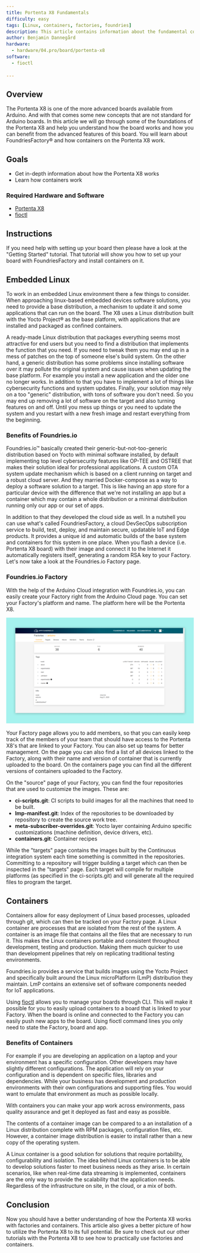 ```yaml
---
title: Portenta X8 Fundamentals
difficulty: easy
tags: [Linux, containers, factories, foundries]
description: This article contains information about the fundamental concepts of the Portenta X8
author: Benjamin Dannegård
hardware:
  - hardware/04.pro/board/portenta-x8
software:
  - fioctl

---
```


## Overview

The Portenta X8 is one of the more advanced boards available from Arduino. And with that comes some new concepts that are not standard for Arduino boards. In this article we will go through some of the foundations of the Portenta X8 and help you understand how the board works and how you can benefit from the advanced features of this board. You will learn about FoundriesFactory® and how containers on the Portenta X8 work.

## Goals

- Get in-depth information about how the Portenta X8 works
- Learn how containers work

### Required Hardware and Software

-   [Portenta X8](https://store.arduino.cc/portenta-x8)
-   [fioctl](https://docs.foundries.io/latest/getting-started/install-fioctl/index.html)

## Instructions

If you need help with setting up your board then please have a look at the "Getting Started" tutorial. That tutorial will show you how to set up your board with FoundriesFactory and install containers on it.

## Embedded Linux

To work in an embedded Linux environment there a few things to consider. When approaching linux-based embedded devices software solutions, you need to provide a base distribution, a mechanism to update it and some applications that can run on the board. The X8 uses a Linux distribution built with the Yocto Project® as the base platform, with applications that are installed and packaged as confined containers.

A ready-made Linux distribution that packages everything seems most attractive for end users but you need to find a distribution that implements the function that you need. If you need to tweak them you may end up in a mess of patches on the top of someone else's build system. On the other hand, a generic distribution has some problems since installing software over it may pollute the original system and cause issues when updating the base platform. For example you install a new application and the older one no longer works. In addition to that you have to implement a lot of things like cybersecurity functions and system updates. Finally, your solution may rely on a too "generic" distribution, with tons of software you don't need. So you may end up removing a lot of software on the target and also turning features on and off. Until you mess up things or you need to update the system and you restart with a new fresh image and restart everything from the beginning.

### Benefits of Foundries.io

Foundries.io™ basically created their generic-but-not-too-generic distribution based on Yocto with minimal software installed, by default implementing top level cybersecurity features like OP-TEE and OSTREE that makes their solution ideal for professional applications. A custom OTA system update mechanism which is based on a client running on target and a robust cloud server. And they married Docker-compose as a way to deploy a software solution to a target. This is like having an app store for a particular device with the difference that we're not installing an app but a container which may contain a whole distribution or a minimal distribution running only our app or our set of apps.

In addition to that they developed the cloud side as well. In a nutshell you can use what's called FoundriesFactory, a cloud DevSecOps subscription service to build, test, deploy, and maintain secure, updatable IoT and Edge products. It provides a unique id and automatic builds of the base system and containers for this system in one place. When you flash a device (i.e. Portenta X8 board) with their image and connect it to the Internet it automatically registers itself, generating a random RSA key to your Factory. Let's now take a look at the Foundries.io Factory page.

### Foundries.io Factory

With the help of the Arduino Cloud integration with Foundries.io, you can easily create your Factory right from the Arduino Cloud page. You can set your Factory's platform and name. The platform here will be the Portenta X8.

![Factory page](assets/factory-page.png)

Your Factory page allows you to add members, so that you can easily keep track of the members of your team that should have access to the Portenta X8's that are linked to your Factory. You can also set up teams for better management. On the page you can also find a list of all devices linked to the Factory, along with their name and version of container that is currently uploaded to the board. On the containers page you can find all the different versions of containers uploaded to the Factory.

On the "source" page of your Factory, you can find the four repositories that are used to customize the images. These are:

- **ci-scripts.git**: CI scripts to build images for all the machines that need to be built.
- **lmp-manifest.git**: Index of the repositories to be downloaded by repository to create the source work tree.
- **meta-subscriber-overrides.git**: Yocto layer containing Arduino specific customizations (machine definition, device drivers, etc). 
- **containers.git**: Container recipes

While the "targets" page contains the images built by the Continuous integration system each time something is committed in the repositories. Committing to a repository will trigger building a target which can then be inspected in the "targets" page. Each target will compile for multiple platforms (as specified in the ci-scripts.git) and will generate all the required files to program the target.

## Containers

Containers allow for easy deployment of Linux based processes, uploaded through git, which can then be tracked on your Factory page. A Linux container are processes that are isolated from the rest of the system. A container is an image file that contains all the files that are necessary to run it. This makes the Linux containers portable and consistent throughout development, testing and production. Making them much quicker to use than development pipelines that rely on replicating traditional testing environments.

Foundries.io provides a service that builds images using the Yocto Project and specifically built around the Linux microPlatform (LmP) distribution they maintain. LmP contains an extensive set of software components needed for IoT applications. 

Using [fioctl](https://docs.foundries.io/82/getting-started/install-fioctl/index.html) allows you to manage your boards through CLI. This will make it possible for you to easily upload containers to a board that is linked to your Factory. When the board is online and connected to the Factory you can easily push new apps to the board. Using fioctl command lines you only need to state the Factory, board and app.

### Benefits of Containers

For example if you are developing an application on a laptop and your environment has a specific configuration. Other developers may have slightly different configurations. The application will rely on your configuration and is dependent on specific files, libraries and dependencies. While your business has development and production environments with their own configurations and supporting files. You would want to emulate that environment as much as possible locally.

With containers you can make your app work across environments, pass quality assurance and get it deployed as fast and easy as possible.

The contents of a container image can be compared to a an installation of a Linux distribution complete with RPM packages, configuration files, etc. However, a container image distribution is easier to install rather than a new copy of the operating system.

A Linux container is a good solution for solutions that require portability, configurability and isolation. The idea behind Linux containers is to be able to develop solutions faster to meet business needs as they arise. In certain scenarios, like when real-time data streaming is implemented, containers are the only way to provide the scalability that the application needs. Regardless of the infrastructure on site, in the cloud, or a mix of both.

## Conclusion

Now you should have a better understanding of how the Portenta X8 works with factories and containers. This article also gives a better picture of how to utilize the Portenta X8 to its full potential. Be sure to check out our other tutorials with the Portenta X8 to see how to practically use factories and containers.
